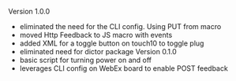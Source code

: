 Version 1.0.0
 - eliminated the need for the CLI config. Using PUT from macro
 - moved Http Feedback to JS macro with events
 - added XML for a toggle button on touch10 to toggle plug
 - eliminated need for dictor package
Version 0.1.0
 - basic script for turning power on and off
 - leverages CLI config on WebEx board to enable POST feedback

